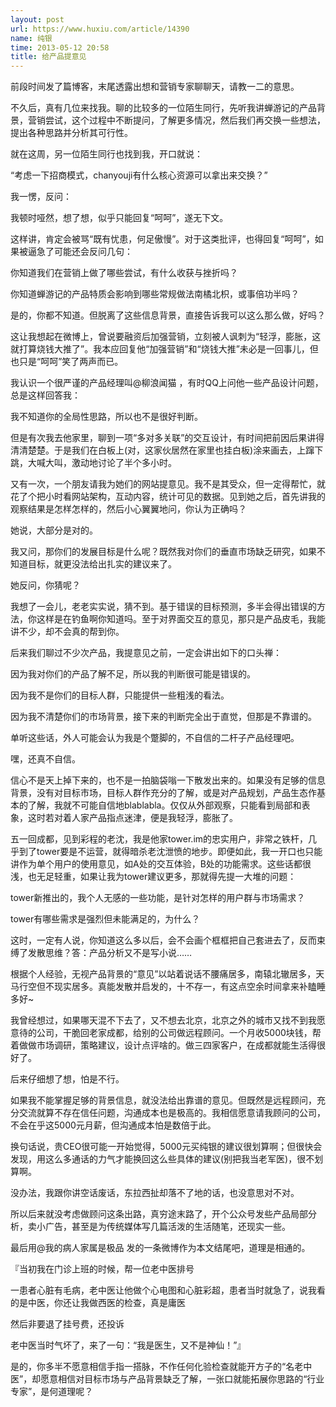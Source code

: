 ```yaml
---
layout: post
url: https://www.huxiu.com/article/14390
name: 纯银
time: 2013-05-12 20:58
title: 给产品提意见
---
```

前段时间发了篇博客，末尾透露出想和营销专家聊聊天，请教一二的意思。

不久后，真有几位来找我。聊的比较多的一位陌生同行，先听我讲蝉游记的产品背景，营销尝试，这个过程中不断提问，了解更多情况，然后我们再交换一些想法，提出各种思路并分析其可行性。

就在这周，另一位陌生同行也找到我，开口就说：

“考虑一下招商模式，chanyouji有什么核心资源可以拿出来交换？”

我一愣，反问：

我顿时哑然，想了想，似乎只能回复“呵呵”，遂无下文。

这样讲，肯定会被骂“既有忧患，何足傲慢”。对于这类批评，也得回复“呵呵”，如果被逼急了可能还会反问几句：

你知道我们在营销上做了哪些尝试，有什么收获与挫折吗？

你知道蝉游记的产品特质会影响到哪些常规做法南橘北枳，或事倍功半吗？

是的，你都不知道。但脱离了这些信息背景，直接告诉我可以这么那么做，好吗？

这让我想起在微博上，曾说要融资后加强营销，立刻被人讽刺为“轻浮，膨胀，这就打算烧钱大推了”。我本应回复他“加强营销”和“烧钱大推”未必是一回事儿，但也只是“呵呵”笑了两声而已。

我认识一个很严谨的产品经理叫@柳浪闻猫 ，有时QQ上问他一些产品设计问题，总是这样回答我：

我不知道你的全局性思路，所以也不是很好判断。

但是有次我去他家里，聊到一项“多对多关联”的交互设计，有时间把前因后果讲得清清楚楚。于是我们在白板上(对，这家伙居然在家里也挂白板)涂来画去，上蹿下跳，大喊大叫，激动地讨论了半个多小时。

又有一次，一个朋友请我为她们的网站提意见。我不是其受众，但一定得帮忙，就花了个把小时看网站架构，互动内容，统计可见的数据。见到她之后，首先讲我的观察结果是怎样怎样的，然后小心翼翼地问，你认为正确吗？

她说，大部分是对的。

我又问，那你们的发展目标是什么呢？既然我对你们的垂直市场缺乏研究，如果不知道目标，就更没法给出扎实的建议来了。

她反问，你猜呢？

我想了一会儿，老老实实说，猜不到。基于错误的目标预测，多半会得出错误的方法，你这样是在钓鱼啊你知道吗。至于对界面交互的意见，那只是产品皮毛，我能讲不少，却不会真的帮到你。

后来我们聊过不少次产品，我提意见之前，一定会讲出如下的口头禅：

因为我对你们的产品了解不足，所以我的判断很可能是错误的。

因为我不是你们的目标人群，只能提供一些粗浅的看法。

因为我不清楚你们的市场背景，接下来的判断完全出于直觉，但那是不靠谱的。

单听这些话，外人可能会认为我是个蹩脚的，不自信的二杆子产品经理吧。

嘿，还真不自信。

信心不是天上掉下来的，也不是一拍脑袋嗡一下散发出来的。如果没有足够的信息背景，没有对目标市场，目标人群作充分的了解，或是对产品规划，产品生态作基本的了解，我就不可能自信地blablabla。仅仅从外部观察，只能看到局部和表象，这时若对着人家产品指点迷津，便是我轻浮，膨胀了。

五一回成都，见到彩程的老沈，我是他家tower.im的忠实用户，非常之铁杆，几乎到了tower要是不运营，就得暗杀老沈泄愤的地步。即便如此，我一开口也只能讲作为单个用户的使用意见，如A处的交互体验，B处的功能需求。这些话都很浅，也无足轻重，如果让我为tower建议更多，那就得先提一大堆的问题：

tower新推出的，我个人无感的一些功能，是针对怎样的用户群与市场需求？

tower有哪些需求是强烈但未能满足的，为什么？

这时，一定有人说，你知道这么多以后，会不会画个框框把自己套进去了，反而束缚了发散思维？答：产品分析又不是写小说……

根据个人经验，无视产品背景的“意见”以站着说话不腰痛居多，南辕北辙居多，天马行空但不现实居多。真能发散并启发的，十不存一，有这点空余时间拿来补瞌睡多好~

我曾经想过，如果哪天混不下去了，又不想去北京，北京之外的城市又找不到我愿意待的公司，干脆回老家成都，给别的公司做远程顾问。一个月收5000块钱，帮着做做市场调研，策略建议，设计点评啥的。做三四家客户，在成都就能生活得很好了。

后来仔细想了想，怕是不行。

如果我不能掌握足够的背景信息，就没法给出靠谱的意见。但既然是远程顾问，充分交流就算不存在信任问题，沟通成本也是极高的。我相信愿意请我顾问的公司，不会在乎这5000元月薪，但沟通成本怕是数倍于此。

换句话说，贵CEO很可能一开始觉得，5000元买纯银的建议很划算啊；但很快会发现，用这么多通话的力气才能换回这么些具体的建议(别把我当老军医)，很不划算啊。

没办法，我跟你讲空话废话，东拉西扯却落不了地的话，也没意思对不对。

所以后来就没考虑做顾问这条出路，真穷途末路了，开个公众号发些产品局部分析，卖小广告，甚至是为传统媒体写几篇活泼的生活随笔，还现实一些。

最后用@我的病人家属是极品 发的一条微博作为本文结尾吧，道理是相通的。

『当初我在门诊上班的时候，帮一位老中医排号

一患者心脏有毛病，老中医让他做个心电图和心脏彩超，患者当时就急了，说我看的是中医，你还让我做西医的检查，真是庸医

然后非要退了挂号费，还投诉

老中医当时气坏了，来了一句：“我是医生，又不是神仙！”』

是的，你多半不愿意相信手指一搭脉，不作任何化验检查就能开方子的“名老中医”，却愿意相信对目标市场与产品背景缺乏了解，一张口就能拓展你思路的“行业专家”，是何道理呢？

